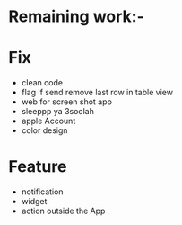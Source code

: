 # Remaining work:-

# Fix 

* clean code 
* flag if send remove last row in table view 
* web for screen shot app
* sleeppp ya 3soolah 
* apple Account 
* color design 

# Feature 
* notification 
* widget 
* action outside the App

